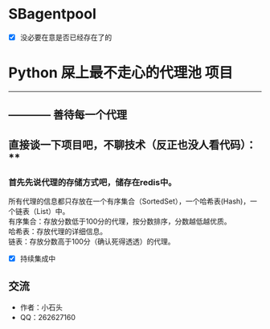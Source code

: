 # SBagentpool

- [x] 没必要在意是否已经存在了的
# Python 屎上最不走心的代理池 项目

------
## ———— 善待每一个代理



## 直接谈一下项目吧，不聊技术（反正也没人看代码）：**

### 首先先说代理的存储方式吧，储存在redis中。

所有代理的信息都只存放在一个有序集合（SortedSet），一个哈希表(Hash)，一个链表（List）中。<br>
有序集合：存放分数低于100分的代理，按分数排序，分数越低越优质。<br>
哈希表：存放代理的详细信息。<br>
链表：存放分数高于100分（确认死得透透）的代理。<br>








- [x] 持续集成中
## 交流
* 作者：小石头
* QQ：262627160
